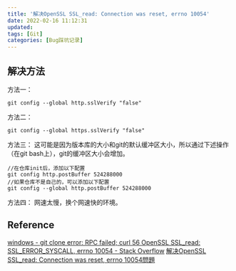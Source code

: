 ```yaml
---
title: '解决OpenSSL SSL_read: Connection was reset, errno 10054'
date: 2022-02-16 11:12:31
updated:
tags: [Git]
categories: [Bug踩坑记录]
---
```


## 解决方法
方法一：
```
git config --global http.sslVerify "false"
```
方法二：
```
git config --global https.sslVerify "false"
```

方法三：
这可能是因为版本库的大小和git的默认缓冲区大小，所以通过下述操作（在git bash上），git的缓冲区大小会增加。
```
//在仓库init后，添加以下配置
git config http.postBuffer 524288000
//如果仓库不是自己的，可以添加以下配置
git config --global http.postBuffer 524288000
```

方法四：
网速太慢，换个网速快的环境。

## Reference
[windows - git clone error: RPC failed; curl 56 OpenSSL SSL_read: SSL_ERROR_SYSCALL, errno 10054 - Stack Overflow](https://stackoverflow.com/questions/46232906/git-clone-error-rpc-failed-curl-56-openssl-ssl-read-ssl-error-syscall-errno)
[解决OpenSSL SSL_read: Connection was reset, errno 10054問題](https://chowdera.com/2021/08/20210816115836695u.html)